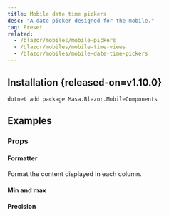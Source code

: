 ```yaml
---
title: Mobile date time pickers
desc: "A date picker designed for the mobile."
tag: Preset
related:
  - /blazor/mobiles/mobile-pickers
  - /blazor/mobiles/mobile-time-views
  - /blazor/mobiles/mobile-date-time-pickers
---
```


## Installation {released-on=v1.10.0}

```shell
dotnet add package Masa.Blazor.MobileComponents
```

## Examples

### Props

#### Formatter

Format the content displayed in each column.

<masa-example file="Examples.mobiles.mobile_date_time_pickers.Formatter"></masa-example>

#### Min and max

<masa-example file="Examples.mobiles.mobile_date_time_pickers.MinMax"></masa-example>

#### Precision

<masa-example file="Examples.mobiles.mobile_date_time_pickers.Precision"></masa-example>
